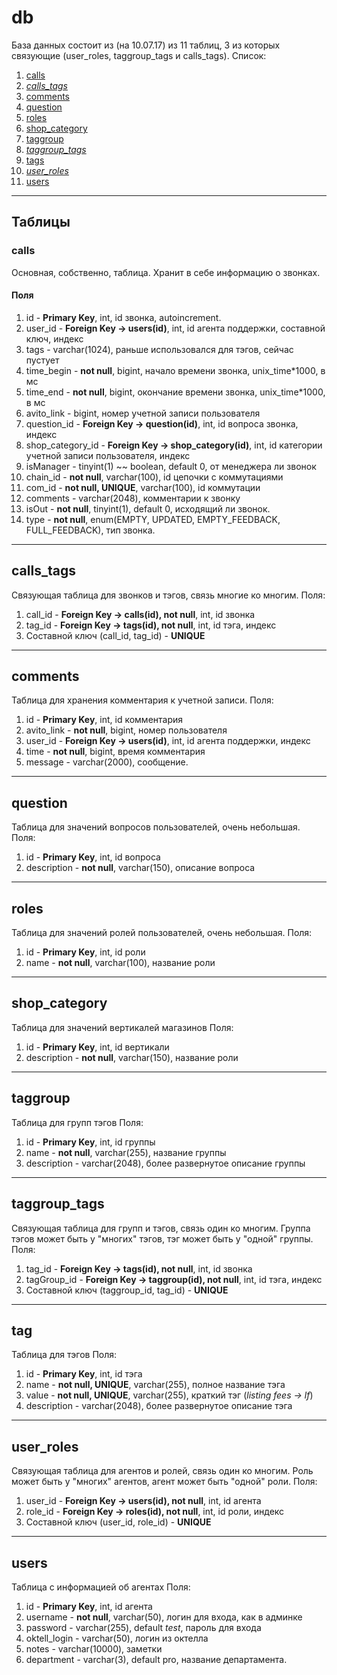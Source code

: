 # db
База данных состоит из (на 10.07.17) из 11 таблиц, 3 из которых связующие (user_roles, taggroup_tags и calls_tags). Список:
1. [calls](db.md#calls)  
2. *[calls_tags](db.md#calls_tags)*
3. [comments](db.md#comments)  
4. [question](db.md#question)
5. [roles](db.md#roles)
6. [shop_category](db.md#shop_category)
7. [taggroup](db.md#shop_category)
8. *[taggroup_tags](db.md#taggroup_tags)*
9. [tags](db.md#tags)
10. *[user_roles](db.md#user_roles)*
11. [users](db.md#users)

___
## Таблицы
### calls
Основная, собственно, таблица. Хранит в себе информацию о звонках.
#### Поля
1. id - **Primary Key**, int, id звонка, autoincrement.
2. user_id - **Foreign Key -> users(id)**, int, id агента поддержки, составной ключ, индекс
3. tags - varchar(1024), раньше использовался для тэгов, сейчас пустует
4. time_begin - **not null**, bigint, начало времени звонка, unix_time*1000, в мс
5. time_end - **not null**, bigint,  окончание времени звонка, unix_time*1000, в мс
6. avito_link - bigint, номер учетной записи пользователя
7. question_id - **Foreign Key -> question(id)**, int, id вопроса звонка, индекс  
8. shop_category_id - **Foreign Key -> shop_category(id)**, int, id категории учетной записи пользователя, индекс
9. isManager - tinyint(1) ~~ boolean, default 0, от менеджера ли звонок
10. chain_id - **not null**, varchar(100), id цепочки с коммутациями
11. com_id - **not null, UNIQUE**, varchar(100), id коммутации
12. comments - varchar(2048), комментарии к звонку
13. isOut - **not null**, tinyint(1), default 0, исходящий ли звонок.
14. type - **not null**, enum(EMPTY, UPDATED, EMPTY_FEEDBACK, FULL_FEEDBACK), тип звонка.

___
## calls_tags
Связующая таблица для звонков и тэгов, связь многие ко многим.
Поля:
1. call_id - **Foreign Key -> calls(id), not null**, int, id звонка
2. tag_id - **Foreign Key -> tags(id), not null**, int, id тэга, индекс
3. Составной ключ (call_id, tag_id) - **UNIQUE**

___
## comments
Таблица для хранения комментария к учетной записи.
Поля:
1. id - **Primary Key**, int, id комментария
2. avito_link - **not null**, bigint, номер пользователя
3. user_id - **Foreign Key -> users(id)**, int, id агента поддержки, индекс
4. time - **not null**, bigint, время комментария
5. message - varchar(2000), сообщение.

___
## question
Таблица для значений вопросов пользователей, очень небольшая.
Поля:
1. id  - **Primary Key**, int, id вопроса
2. description - **not null**, varchar(150), описание вопроса

___
## roles
Таблица для значений ролей пользователей, очень небольшая.
Поля:
1. id  - **Primary Key**, int, id роли
2. name - **not null**, varchar(100), название роли

___
## shop_category
Таблица для значений вертикалей магазинов
Поля:
1. id  - **Primary Key**, int, id вертикали
2. description - **not null**, varchar(150), название роли

___
## taggroup
Таблица для групп тэгов
Поля:
1. id  - **Primary Key**, int, id группы
2. name - **not null**, varchar(255), название группы
3. description - varchar(2048), более развернутое описание группы 

___
## taggroup_tags
Связующая таблица для групп и тэгов, связь один ко многим. Группа тэгов может быть у "многих" тэгов, тэг может быть у "одной" группы.
Поля:
1. tag_id - **Foreign Key -> tags(id), not null**, int, id звонка
2. tagGroup_id - **Foreign Key -> taggroup(id), not null**, int, id тэга, индекс
3. Составной ключ (taggroup_id, tag_id) - **UNIQUE**

___
## tag
Таблица для тэгов
Поля:
1. id  - **Primary Key**, int, id тэга
2. name - **not null, UNIQUE**, varchar(255), полное название тэга
3. value -  **not null, UNIQUE**, varchar(255), краткий тэг (*listing fees -> lf*)
4. description - varchar(2048), более развернутое описание тэга 

___
## user_roles
Связующая таблица для агентов и ролей, связь один ко многим. Роль может быть у "многих" агентов, агент может быть "одной" роли.
Поля:
1. user_id - **Foreign Key -> users(id), not null**, int, id агента
2. role_id - **Foreign Key -> roles(id), not null**, int, id роли, индекс
3. Составной ключ (user_id, role_id) - **UNIQUE**

___
## users
Таблица с информацией об агентах
Поля:
1. id - **Primary Key**, int, id агента
2. username - **not null**, varchar(50), логин для входа, как в админке
3. password - varchar(255), default *test*, пароль для входа
4. oktell_login - varchar(50), логин из октелла
5. notes - varchar(10000), заметки
6. department - varchar(3), default pro, название департамента.